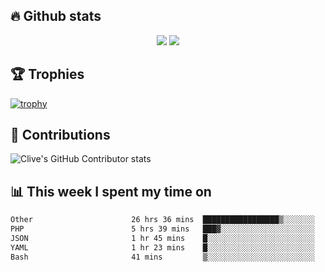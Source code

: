 ## &#128293; Github stats

<!-- GitHub Readme Streak Stats - https://github.com/DenverCoder1/github-readme-streak-stats -->
<p align="center">

<picture>
  <source 
    srcset="https://github-readme-stats.vercel.app/api?username=clivewalkden&count_private=true&show_icons=true&theme=darcula"
    media="(prefers-color-scheme: dark)"
  />
  <source
    srcset="https://github-readme-stats.vercel.app/api?username=clivewalkden&count_private=true&show_icons=true&theme=calm"
    media="(prefers-color-scheme: light), (prefers-color-scheme: no-preference)"
  />
  <img src="https://github-readme-stats.vercel.app/api?username=clivewalkden&count_private=true&show_icons=true&theme=darcula" />
</picture>

<a href="https://git.io/streak-stats" target="_blank">
  <img src="http://github-readme-streak-stats.herokuapp.com?user=clivewalkden&theme=darcula&date_format=j%20M%5B%20Y%5D" />
</a>

</p>

## &#127942; Trophies
[![trophy](https://github-profile-trophy.vercel.app/?username=clivewalkden&theme=onedark)](https://github.com/clivewalkden/github-profile-trophy)

## &#129309; Contributions
![Clive's GitHub Contributor stats](https://github-contributor-stats.vercel.app/api?username=clivewalkden)

## &#128202; This week I spent my time on
<!--START_SECTION:waka-->

```txt
Other                      26 hrs 36 mins  █████████████████▒░░░░░░░   68.67 %
PHP                        5 hrs 39 mins   ███▓░░░░░░░░░░░░░░░░░░░░░   14.59 %
JSON                       1 hr 45 mins    █░░░░░░░░░░░░░░░░░░░░░░░░   04.53 %
YAML                       1 hr 23 mins    █░░░░░░░░░░░░░░░░░░░░░░░░   03.60 %
Bash                       41 mins         ▒░░░░░░░░░░░░░░░░░░░░░░░░   01.77 %
```

<!--END_SECTION:waka-->
